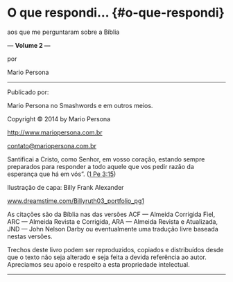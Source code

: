 # O que respondi... {#o-que-respondi}

aos que me perguntaram sobre a Bíblia

— **Volume 2 —**

por

Mario Persona

*****

Publicado por:

Mario Persona no Smashwords e em outros meios.

Copyright © 2014 by Mario Persona

http://www.mariopersona.com.br

contato@mariopersona.com.br

Santificai a Cristo, como Senhor, em vosso coração, estando sempre preparados para responder a todo aquele que vos pedir razão da esperança que há em vós”. ([1 Pe 3:15](http://bibliaonline.com.br/acf/1pe/3/15))

Ilustração de capa: Billy Frank Alexander

www.dreamstime.com/Billyruth03_portfolio_pg1

As citações são da Bíblia nas das versões ACF — Almeida Corrigida Fiel, ARC — Almeida Revista e Corrigida, ARA — Almeida Revista e Atualizada, JND — John Nelson Darby ou eventualmente uma tradução livre baseada nestas versões.

Trechos deste livro podem ser reproduzidos, copiados e distribuídos desde que o texto não seja alterado e seja feita a devida referência ao autor. Apreciamos seu apoio e respeito a esta propriedade intelectual.

*****